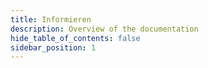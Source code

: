 ```yaml
---
title: Informieren
description: Overview of the documentation
hide_table_of_contents: false
sidebar_position: 1
---
```

